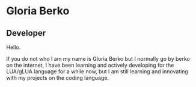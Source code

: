 # Gloria Berko
## Developer
Hello.

If you do not who I am my name is Gloria Berko but I normally go by berko on the internet, I have been learning and actively developing for the LUA/gLUA language for a while now, but I am still learning and innovating with my projects on the coding language.
